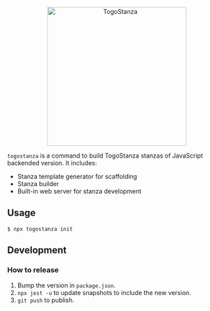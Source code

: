 <p align="center">
  <img src="http://togostanza.org/img/logotype.svg" alt="TogoStanza" width="320" />
</p>

`togostanza` is a command to build TogoStanza stanzas of JavaScript backended version. It includes:

* Stanza template generator for scaffolding
* Stanza builder
* Built-in web server for stanza development

## Usage

```
$ npx togostanza init
```

## Development

### How to release

1. Bump the version in `package.json`.
2. `npx jest -u` to update snapshots to include the new version.
3. `git push` to publish.